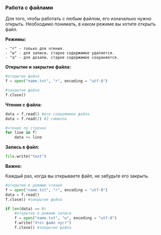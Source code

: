 ### Работа с файлами
Для того, чтобы работать с любым файлом, его изначально нужно открыть. Необходимо понимать, в каком режиме вы хотите открыть файл. 

**Режимы:**
```
- "r" - только для чтения.
- "w" - для записи. старое содержимое удаляется.
- "a" - для дозапи. старое содержимое сохраняется.
```

**Открытие и закрытие файла:**
```python
#открытие файла
f = open("name.txt", "r", encoding = "utf-8")

#закрытие файла
f.close()
```
**Чтение с файла:**
```python
data = f.read() #все содержимое файла 
data = f.read(2) #2 символа

#чтение по строчно
for line in f:
    data += line
```
**Запись в файл:**
```python
file.write("text")
```
**Важно:**

Каждый раз, когда вы открываете файл, не забудьте его закрыть. 
```python
#открытие в режиме чтения
f = open("name.txt", "r", encoding = "utf-8")
data = f.read()
f.close() #закрытие файла

if len(data) == 0:
    #открытие в режиме записи
    f = open("name.txt", "w", encoding = "utf-8")
    f.write("Этот файл пуст")
    f.close() #закрытие файла
```


